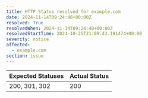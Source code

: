 ```yaml
---
title: HTTP Status resolved for example.com
date: 2024-11-14T09:24:48+00:00Z
resolved: True
resolvedWhen: 2024-11-14T09:24:48+00:00Z
resolvedStartTime: 2024-10-25T21:09:43.191474+00:00
severity: notice
affected:
  - example.com
section: issue
---
```


| Expected Statuses | Actual Status  |
|-------------------|----------------|
| 200, 301, 302 | 200 |
